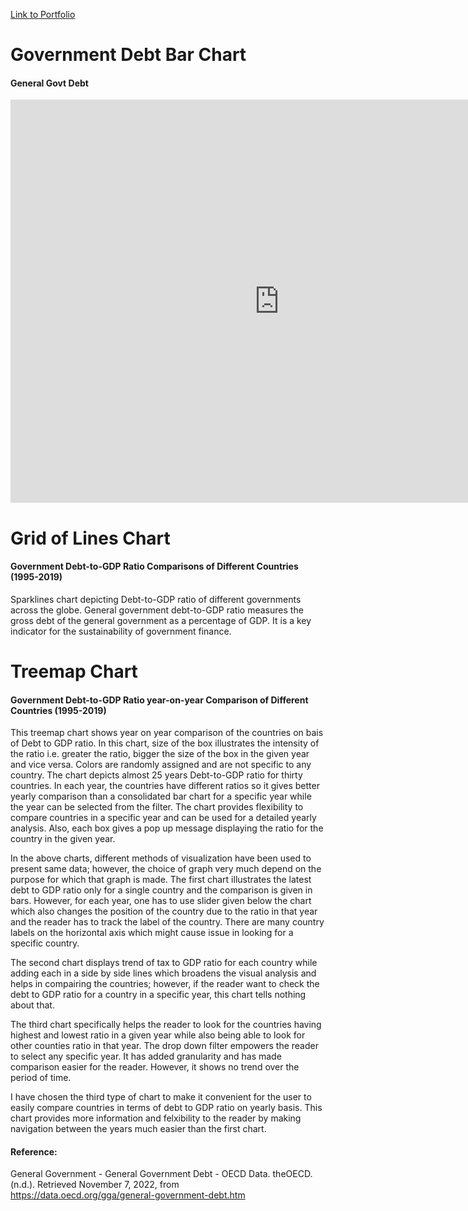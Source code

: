 [Link to Portfolio](https://rkkhan27.github.io/Portfolio/)

# Government Debt Bar Chart
#### General Govt Debt

<iframe src="https://data.oecd.org/chart/6SdV" width="860" height="645" style="border: 0" mozallowfullscreen="true" webkitallowfullscreen="true" allowfullscreen="true"><a href="https://data.oecd.org/chart/6SdV" target="_blank">OECD Chart: General government debt, Total, % of GDP, Annual, 2021</a></iframe>


# Grid of Lines Chart
#### Government Debt-to-GDP Ratio Comparisons of Different Countries (1995-2019)

Sparklines chart depicting Debt-to-GDP ratio of different governments across the globe. General government debt-to-GDP ratio measures the gross debt of the general government as a percentage of GDP. It is a key indicator for the sustainability of government finance. 

<div class="flourish-embed flourish-chart" data-src="visualisation/11721208"><script src="https://public.flourish.studio/resources/embed.js"></script></div>

# Treemap Chart 
#### Government Debt-to-GDP Ratio year-on-year Comparison of Different Countries (1995-2019)

This treemap chart shows year on year comparison of the countries on bais of Debt to GDP ratio. In this chart, size of the box illustrates the intensity of the ratio i.e. greater the ratio, bigger the size of the box in the given year and vice versa. Colors are randomly assigned and are not specific to any country. The chart depicts almost 25 years Debt-to-GDP ratio for thirty countries. In each year, the countries have different ratios so it gives better yearly comparison than a consolidated bar chart for a specific year while the year can be selected from  the filter. The chart provides flexibility to compare countries in a specific year and can be used for a detailed yearly analysis. Also, each box gives a pop up message displaying the ratio for the country in the given year. 

<div class="flourish-embed flourish-hierarchy" data-src="visualisation/11722311"><script src="https://public.flourish.studio/resources/embed.js"></script></div>

In the above charts, different methods of visualization have been used to present same data; however, the choice of graph very much depend on the purpose for which that graph is made. The first chart illustrates the latest debt to GDP ratio only for a single country and the comparison is given in bars. However, for each year, one has to use slider given below the chart which also changes the position of the country due to the ratio in that year and the reader has to track the label of the country. There are many country labels on the horizontal axis which might cause issue in looking for a specific country.

The second chart displays trend of tax to GDP ratio for each country while adding each in a side by side lines which broadens the visual analysis and helps in compairing the countries; however, if the reader want to check the debt to GDP ratio for a country in a specific year, this chart tells nothing about that. 

The third chart specifically helps the reader to look for the countries having highest and lowest ratio in a given year while also being able to look for other counties ratio in that year. The drop down filter empowers the reader to select any specific year. It has added granularity and has made comparison easier for the reader. However, it shows no trend over the period of time. 

I have chosen the third type of chart to make it convenient for the user to easily compare countries in terms of debt to GDP ratio on yearly basis. This chart provides more information and felxibility to the reader by making navigation between the years much easier than the first chart. 




#### Reference: 

General Government - General Government Debt - OECD Data. theOECD. (n.d.). Retrieved November 7, 2022, from https://data.oecd.org/gga/general-government-debt.htm 
